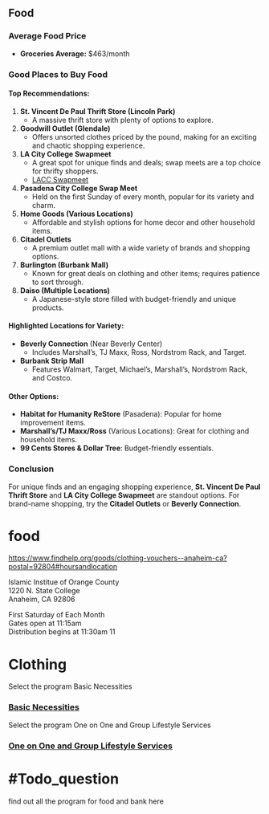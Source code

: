 ## Food

### Average Food Price
- **Groceries Average:** $463/month

### Good Places to Buy Food
#### Top Recommendations:
1. **St. Vincent De Paul Thrift Store (Lincoln Park)**
    - A massive thrift store with plenty of options to explore.
2. **Goodwill Outlet (Glendale)**
    - Offers unsorted clothes priced by the pound, making for an exciting and chaotic shopping experience.
3. **LA City College Swapmeet**
    - A great spot for unique finds and deals; swap meets are a top choice for thrifty shoppers.
    - [LACC Swapmeet](https://laccswap.com/)
4. **Pasadena City College Swap Meet**
    - Held on the first Sunday of every month, popular for its variety and charm.
5. **Home Goods (Various Locations)**
    - Affordable and stylish options for home decor and other household items.
6. **Citadel Outlets**
    - A premium outlet mall with a wide variety of brands and shopping options.
7. **Burlington (Burbank Mall)**
    - Known for great deals on clothing and other items; requires patience to sort through.
8. **Daiso (Multiple Locations)**
    - A Japanese-style store filled with budget-friendly and unique products.

#### Highlighted Locations for Variety:
- **Beverly Connection** (Near Beverly Center)
    - Includes Marshall’s, TJ Maxx, Ross, Nordstrom Rack, and Target.
- **Burbank Strip Mall**
    - Features Walmart, Target, Michael’s, Marshall’s, Nordstrom Rack, and Costco.

#### Other Options:
- **Habitat for Humanity ReStore** (Pasadena): Popular for home improvement items.
- **Marshall’s/TJ Maxx/Ross** (Various Locations): Great for clothing and household items.
- **99 Cents Stores & Dollar Tree**: Budget-friendly essentials.

### Conclusion
For unique finds and an engaging shopping experience, **St. Vincent De Paul Thrift Store** and **LA City College Swapmeet** are standout options. For brand-name shopping, try the **Citadel Outlets** or **Beverly Connection**. 


# food 

https://www.findhelp.org/goods/clothing-vouchers--anaheim-ca?postal=92804#hoursandlocation

Islamic Institue of Orange County  
1220 N. State College  
Anaheim, CA 92806

First Saturday of Each Month  
Gates open at 11:15am  
Distribution begins at 11:30am
11 

# Clothing 
  
Select the program Basic Necessities

### [Basic Necessities](https://www.findhelp.org/the-tiyya-foundation-inc--santa-ana-ca--basic-necessities/4797612576210944?postal=92804) 

  
Select the program One on One and Group Lifestyle Services

### [One on One and Group Lifestyle Services](https://www.findhelp.org/dr.-riba%2527s-health-club--santa-ana-ca--one-on-one-and-group-lifestyle-services/5492809969827840?postal=92804)




# #Todo_question 
find out all the program for food and bank here
